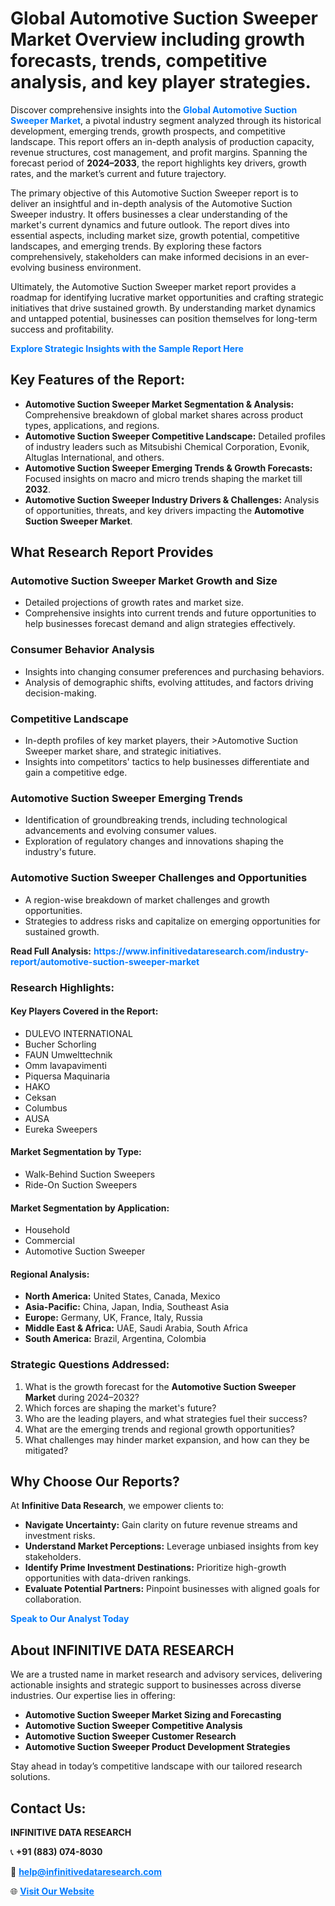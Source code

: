 <h1>Global Automotive Suction Sweeper Market Overview including growth forecasts, trends, competitive analysis, and key player strategies.</h1>
<p>
Discover comprehensive insights into the 
<a href="https://www.infinitivedataresearch.com/industry-report/automotive-suction-sweeper-market" rel="dofollow" style="color: #007BFF; text-decoration: none;"><strong>Global Automotive Suction Sweeper Market</strong></a>, a pivotal industry segment analyzed through its historical development, emerging trends, growth prospects, and competitive landscape. This report offers an in-depth analysis of production capacity, revenue structures, cost management, and profit margins. Spanning the forecast period of <strong>2024–2033</strong>, the report highlights key drivers, growth rates, and the market’s current and future trajectory.
</p>
<p>
The primary objective of this Automotive Suction Sweeper report is to deliver an insightful and in-depth analysis of the Automotive Suction Sweeper industry. It offers businesses a clear understanding of the market's current dynamics and future outlook. The report dives into essential aspects, including market size, growth potential, competitive landscapes, and emerging trends. By exploring these factors comprehensively, stakeholders can make informed decisions in an ever-evolving business environment.
</p>
<p>
Ultimately, the Automotive Suction Sweeper market report provides a roadmap for identifying lucrative market opportunities and crafting strategic initiatives that drive sustained growth. By understanding market dynamics and untapped potential, businesses can position themselves for long-term success and profitability.
</p>
<p>
<a href="https://www.infinitivedataresearch.com/request-sample/reportId=112266" style="color: #007BFF; text-decoration: none;"><strong>Explore Strategic Insights with the Sample Report Here</strong></a>
</p>

<h2>Key Features of the Report:</h2>
<ul>
<li><strong>Automotive Suction Sweeper Market Segmentation & Analysis:</strong> Comprehensive breakdown of global market shares across product types, applications, and regions.</li>
<li><strong>Automotive Suction Sweeper Competitive Landscape:</strong> Detailed profiles of industry leaders such as Mitsubishi Chemical Corporation, Evonik, Altuglas International, and others.</li>
<li><strong>Automotive Suction Sweeper Emerging Trends & Growth Forecasts:</strong> Focused insights on macro and micro trends shaping the market till <strong>2032</strong>.</li>
<li><strong>Automotive Suction Sweeper Industry Drivers & Challenges:</strong> Analysis of opportunities, threats, and key drivers impacting the <strong>Automotive Suction Sweeper Market</strong>.</li>
</ul>

<h2>What Research Report Provides</h2>
<h3>Automotive Suction Sweeper Market Growth and Size</h3>
<ul>
<li>Detailed projections of growth rates and market size.</li>
<li>Comprehensive insights into current trends and future opportunities to help businesses forecast demand and align strategies effectively.</li>
</ul>

<h3>Consumer Behavior Analysis</h3>
<ul>
<li>Insights into changing consumer preferences and purchasing behaviors.</li>
<li>Analysis of demographic shifts, evolving attitudes, and factors driving decision-making.</li>
</ul>

<h3>Competitive Landscape</h3>
<ul>
<li>In-depth profiles of key market players, their >Automotive Suction Sweeper market share, and strategic initiatives.</li>
<li>Insights into competitors' tactics to help businesses differentiate and gain a competitive edge.</li>
</ul>

<h3>Automotive Suction Sweeper Emerging Trends</h3>
<ul>
<li>Identification of groundbreaking trends, including technological advancements and evolving consumer values.</li>
<li>Exploration of regulatory changes and innovations shaping the industry's future.</li>
</ul>

<h3>Automotive Suction Sweeper Challenges and Opportunities</h3>
<ul>
<li>A region-wise breakdown of market challenges and growth opportunities.</li>
<li>Strategies to address risks and capitalize on emerging opportunities for sustained growth.</li>
</ul>
<p><strong>Read Full Analysis:</strong> <a href="https://www.infinitivedataresearch.com/industry-report/automotive-suction-sweeper-market" rel="dofollow" style="color: #007BFF; text-decoration: none;"><strong>https://www.infinitivedataresearch.com/industry-report/automotive-suction-sweeper-market</strong></a></p>
<h3>Research Highlights:</h3>
<h4>Key Players Covered in the Report:</h4>
<ul><li>DULEVO INTERNATIONAL</li><li>Bucher Schorling</li><li>FAUN Umwelttechnik</li><li>Omm lavapavimenti</li><li>Piquersa Maquinaria</li><li>HAKO</li><li>Ceksan</li><li>Columbus</li><li>AUSA</li><li>Eureka Sweepers</li></ul>
<h4>Market Segmentation by Type:</h4>
<ul><li>Walk-Behind Suction Sweepers</li><li>Ride-On Suction Sweepers</li></ul>
<h4>Market Segmentation by Application:</h4>
<ul><li>Household</li><li>Commercial</li><li>Automotive Suction Sweeper</li></ul>

<h4>Regional Analysis:</h4>
<ul>
<li><strong>North America:</strong> United States, Canada, Mexico</li>
<li><strong>Asia-Pacific:</strong> China, Japan, India, Southeast Asia</li>
<li><strong>Europe:</strong> Germany, UK, France, Italy, Russia</li>
<li><strong>Middle East & Africa:</strong> UAE, Saudi Arabia, South Africa</li>
<li><strong>South America:</strong> Brazil, Argentina, Colombia</li>
</ul>

<h3>Strategic Questions Addressed:</h3>
<ol>
<li>What is the growth forecast for the <strong>Automotive Suction Sweeper Market</strong> during 2024–2032?</li>
<li>Which forces are shaping the market's future?</li>
<li>Who are the leading players, and what strategies fuel their success?</li>
<li>What are the emerging trends and regional growth opportunities?</li>
<li>What challenges may hinder market expansion, and how can they be mitigated?</li>
</ol>

<h2>Why Choose Our Reports?</h2>
<p>At <strong>Infinitive Data Research</strong>, we empower clients to:</p>
<ul>
<li><strong>Navigate Uncertainty:</strong> Gain clarity on future revenue streams and investment risks.</li>
<li><strong>Understand Market Perceptions:</strong> Leverage unbiased insights from key stakeholders.</li>
<li><strong>Identify Prime Investment Destinations:</strong> Prioritize high-growth opportunities with data-driven rankings.</li>
<li><strong>Evaluate Potential Partners:</strong> Pinpoint businesses with aligned goals for collaboration.</li>
</ul>
<p><a href="https://www.infinitivedataresearch.com/industry-report/automotive-suction-sweeper-market" rel="dofollow" style="color: #007BFF; text-decoration: none;"><strong>Speak to Our Analyst Today</strong></a></p>

<h2>About INFINITIVE DATA RESEARCH</h2>
<p>We are a trusted name in market research and advisory services, delivering actionable insights and strategic support to businesses across diverse industries. Our expertise lies in offering:</p>
<ul>
<li><strong>Automotive Suction Sweeper Market Sizing and Forecasting</strong></li>
<li><strong>Automotive Suction Sweeper Competitive Analysis</strong></li>
<li><strong>Automotive Suction Sweeper Customer Research</strong></li>
<li><strong>Automotive Suction Sweeper Product Development Strategies</strong></li>
</ul>
<p>Stay ahead in today’s competitive landscape with our tailored research solutions.</p>

<h2>Contact Us:</h2>
<p><strong>INFINITIVE DATA RESEARCH</strong></p>
<p>📞 <strong>+91 (883) 074-8030</strong></p>
<p>📧 <strong><a href="mailto:help@infinitivedataresearch.com" style="color: #007BFF;">help@infinitivedataresearch.com</a></strong></p>
<p>🌐 <strong><a href="https://www.infinitivedataresearch.com" rel="dofollow" style="color: #007BFF;">Visit Our Website</a></strong></p>